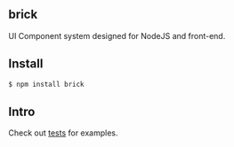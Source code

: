 ## brick

UI Component system designed for NodeJS and front-end.

## Install

```bash
$ npm install brick
```

## Intro

Check out [tests](https://github.com/bricks/brick/tree/master/test/fixtures) for examples.
